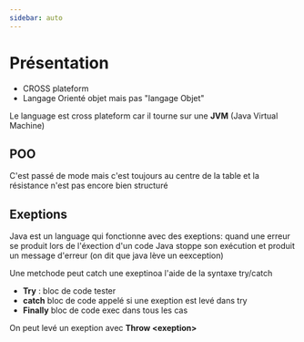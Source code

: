 ```yaml
---
sidebar: auto
---
```


# Présentation

- CROSS plateform
- Langage Orienté objet mais pas "langage Objet"

Le language est cross plateform car il tourne sur une **JVM** (Java Virtual Machine)

## POO

C'est passé de mode mais c'est toujours au centre de la table et la résistance n'est pas encore bien structuré

## Exeptions

Java est un language qui fonctionne avec des exeptions:
quand une erreur se produit lors de l'éxection d'un code Java stoppe son exécution et produit un message d'erreur (on dit que java lève un eexception)

Une metchode peut catch une exeptinoa l'aide de la syntaxe try/catch

- **Try** : bloc de code tester
- **catch** bloc de code appelé si une exeption est levé dans try
- **Finally** bloc de code exec dans tous les cas

On peut levé un exeption avec **Throw \<exeption\>**
